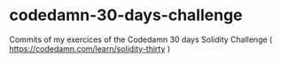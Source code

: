 # codedamn-30-days-challenge

Commits of my exercices of the Codedamn 30 days Solidity Challenge ( https://codedamn.com/learn/solidity-thirty )
